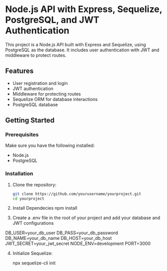 # Node.js API with Express, Sequelize, PostgreSQL, and JWT Authentication

This project is a Node.js API built with Express and Sequelize, using PostgreSQL as the database. It includes user authentication with JWT and middleware to protect routes.

## Features

- User registration and login
- JWT authentication
- Middleware for protecting routes
- Sequelize ORM for database interactions
- PostgreSQL database

## Getting Started

### Prerequisites

Make sure you have the following installed:

- Node.js
- PostgreSQL

### Installation

1. Clone the repository:

   ```bash
   git clone https://github.com/yourusername/yourproject.git
   cd yourproject
2. Install Dependecies
    npm install
   
3. Create a .env file in the root of your project and add your database and JWT configurations

  DB_USER=your_db_user
  DB_PASS=your_db_password
  DB_NAME=your_db_name
  DB_HOST=your_db_host
  JWT_SECRET=your_jwt_secret
  NODE_ENV=development
  PORT=3000

4. Initialize Sequelize:

   npx sequelize-cli init

 
